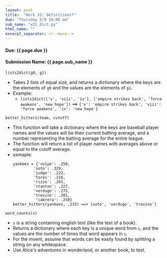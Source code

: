 ```yaml
---
layout: post
title:  "Work 31: Definitions?"
due: "Thursday 5/9 10:00 am"
sub_name: "w31_dict.py"
html_name: ""
excerpt_separator: <!--more-->
---
```


#### Due: {{ page.due }}
#### Submission Name: {{ page.sub_name }}

`lists2dict(g0, g1)`
* Takes 2 lists of equal size, and returns a dictionary where the keys are the elements of `g0` and the values are the elements of `g1`.
* Example:
  * `lists2dict(['v', 'viii', 'iv'], ['empire strikes back', 'force awakens', 'new hope'])` ==> `{'v': 'empire strikes back', 'viii': 'force awakens', 'iv': 'new hope'}`


`better_hitters(team, cutoff)`
* This function will take a dictionary where the keys are baseball player names and the values will be their current batting average, and a number representing the batting average for the entire league.
* The function will return a list of player names with averages above or equal to the cutoff average.
* exmaple:
  ```
  yankees = {'volpe': .250,
           'soto': .329,
           'judge': .222,
           'tores': .216,
           'rizzo': .265,
           'stanton': .227,
           'verdugo': .275,
           'trevino': .281,
            'cabrera': .250}
  better_hitters(yankees, .233) ==> [soto', 'verdugo', 'trevino']
  ```

`word_counts(s)`
* `s` is a string containing english text (like the text of a book).
* Returns a dictionary where each key is a unique word from `s`, and the values are the number of times that word appears in `s`.
* For the moent, assume that words can be easily found by splitting a string on any whitespace.
* Use Alice's adventures in wonderland, or another book, to test.
